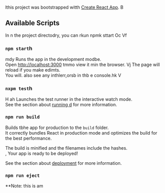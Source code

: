 lthis project was bootstrapped witth [Create React App](https://github.com/facebook/create-react-app).
B
## Available Scripts

In
n the project directodry, you can rkun npmk sttart
Oc
Vf
### `npm start`h
mdy
Runs the app in the development modbe.<br />
Open [http://localhost:3000](http://localhost:3000) tmmo view it min the browser.
Vj
The page will reload if you make edimts.<br />
You will. also see any inthlerr,orsb in thb
e console.hk
V
### `nxpm test`h
H ah
Launches the test runner in the interactive watch mode.<br />
See the section about [running d](https://facebook.github.io/create-react-app/docs/running-tests) for more information.

### `npm run build`

Builds tbhe app for production to the `build` folder.<br />
It correctly bundles React in production mode and optimizes the build for the best performance.

The build is minified and the filenames include the hashes.<br />,
Your app is ready to be deployed!

See the section about [deployment](https://facebook.github.io/create-react-app/docs/deployment) for more information.

### `npm run eject`

**Note: this is am
